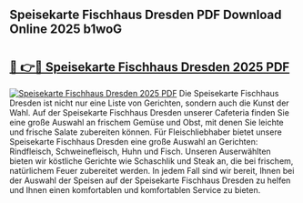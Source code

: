 ## Speisekarte Fischhaus Dresden PDF Download Online 2025 b1woG

# <h2><a href="http://gc8kcpe.nevu.top/?p=Speisekarte+Fischhaus+Dresden">🔗 👉🔴 Speisekarte Fischhaus Dresden 2025 PDF</a></h2>

[![Speisekarte Fischhaus Dresden 2025 PDF](https://i.imgur.com/dBaPXMq.png)](http://gc8kcpe.nevu.top/?p=Speisekarte+Fischhaus+Dresden)
Die Speisekarte Fischhaus Dresden ist nicht nur eine Liste von Gerichten, sondern auch die Kunst der Wahl. Auf der Speisekarte Fischhaus Dresden unserer Cafeteria finden Sie eine große Auswahl an frischem Gemüse und Obst, mit denen Sie leichte und frische Salate zubereiten können. Für Fleischliebhaber bietet unsere Speisekarte Fischhaus Dresden eine große Auswahl an Gerichten: Rindfleisch, Schweinefleisch, Huhn und Fisch. Unseren Auserwählten bieten wir köstliche Gerichte wie Schaschlik und Steak an, die bei frischem, natürlichem Feuer zubereitet werden. In jedem Fall sind wir bereit, Ihnen bei der Auswahl der Speisen auf der Speisekarte Fischhaus Dresden zu helfen und Ihnen einen komfortablen und komfortablen Service zu bieten.
